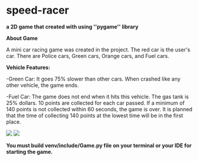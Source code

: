 # speed-racer

**a 2D game that created with using ''pygame'' library**

**About Game**

A mini car racing game was created in the project. The red car is the user's car. There are Police cars, Green cars, Orange cars, and Fuel cars. 

**Vehicle Features:**

  -Green Car: It goes 75% slower than other cars. When crashed like any other vehicle, the game ends.

  -Fuel Car: The game does not end when it hits this vehicle. The gas tank is 25% dollars. 10 points are collected for each car passed. If a minimum of 140 points is not collected within 60 seconds, the game is over. It is planned that the time of collecting 140 points at the lowest time will be in the first place.


![](https://media.discordapp.net/attachments/743375933162913855/749879527139835954/speed-racer1.jpeg?width=400&height=300)  ![](https://media.discordapp.net/attachments/743375933162913855/749879538367987742/speed-racer2.jpeg?width=400&height=300)

**You must build venv/include/Game.py file on your terminal or your IDE  for starting the game.**
